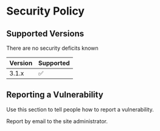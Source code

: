 # Security Policy

## Supported Versions

There are no security deficits known

| Version | Supported          |
| ------- | ------------------ |
| 3.1.x   | :white_check_mark: |


## Reporting a Vulnerability

Use this section to tell people how to report a vulnerability.

Report by email to the site administrator.
